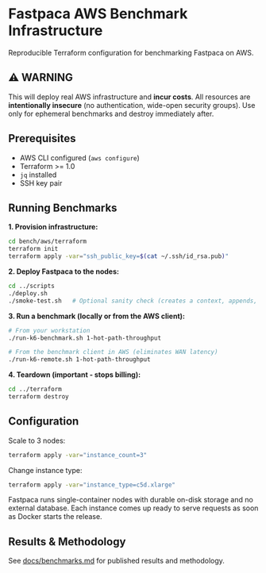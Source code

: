 # Fastpaca AWS Benchmark Infrastructure

Reproducible Terraform configuration for benchmarking Fastpaca on AWS.

## ⚠️ WARNING

This will deploy real AWS infrastructure and **incur costs**. All resources are **intentionally insecure** (no authentication, wide-open security groups). Use only for ephemeral benchmarks and destroy immediately after.

## Prerequisites

- AWS CLI configured (`aws configure`)
- Terraform >= 1.0
- `jq` installed
- SSH key pair

## Running Benchmarks

**1. Provision infrastructure:**

```bash
cd bench/aws/terraform
terraform init
terraform apply -var="ssh_public_key=$(cat ~/.ssh/id_rsa.pub)"
```

**2. Deploy Fastpaca to the nodes:**

```bash
cd ../scripts
./deploy.sh
./smoke-test.sh   # Optional sanity check (creates a context, appends, reads)
```

**3. Run a benchmark (locally or from the AWS client):**

```bash
# From your workstation
./run-k6-benchmark.sh 1-hot-path-throughput

# From the benchmark client in AWS (eliminates WAN latency)
./run-k6-remote.sh 1-hot-path-throughput
```

**4. Teardown (important - stops billing):**

```bash
cd ../terraform
terraform destroy
```

## Configuration

Scale to 3 nodes:
```bash
terraform apply -var="instance_count=3"
```

Change instance type:
```bash
terraform apply -var="instance_type=c5d.xlarge"
```

Fastpaca runs single-container nodes with durable on-disk storage and no external database. Each instance comes up ready to serve requests as soon as Docker starts the release.

## Results & Methodology

See [docs/benchmarks.md](../../docs/benchmarks.md) for published results and methodology.
